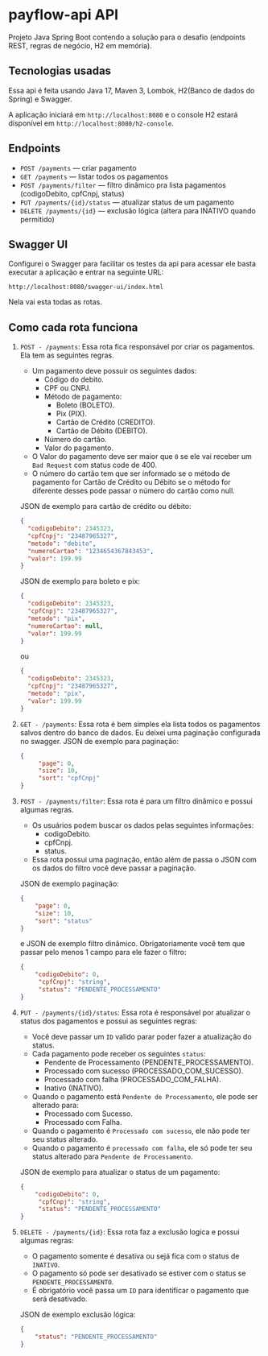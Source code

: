 ﻿# payflow-api API
Projeto Java Spring Boot contendo a solução para o desafio (endpoints REST, regras de negócio, H2 em memória).

## Tecnologias usadas
Essa api é feita usando Java 17, Maven 3, Lombok, H2(Banco de dados do Spring) e Swagger.

A aplicação iniciará em `http://localhost:8080` e o console H2 estará disponível em `http://localhost:8080/h2-console`.

## Endpoints
- `POST /payments` — criar pagamento
- `GET /payments` — listar todos os pagamentos 
- `POST /payments/filter` — filtro dinâmico pra lista pagamentos (codigoDebito, cpfCnpj, status) 
- `PUT /payments/{id}/status` — atualizar status de um pagamento
- `DELETE /payments/{id}` — exclusão lógica (altera para INATIVO quando permitido)

## Swagger UI
Configurei o Swagger para facilitar os testes da api para acessar ele basta executar a aplicação
e entrar na seguinte URL:

`http://localhost:8080/swagger-ui/index.html`

Nela vai esta todas as rotas.

## Como cada rota funciona

1. `POST - /payments`: Essa rota fica responsável por criar os pagamentos. Ela tem as seguintes regras.
   - Um pagamento deve possuir os seguintes dados:
     - Código do debito.
     - CPF ou CNPJ.
     - Método de pagamento:
       - Boleto (BOLETO).
       - Pix (PIX).
       - Cartão de Crédito (CREDITO).
       - Cartão de Débito (DEBITO).
     - Número do cartão.
     - Valor do pagamento.
   - O Valor do pagamento deve ser maior que `0` se ele vai receber um `Bad Request` com status code de 400.
   - O número do cartão tem que ser informado se o método de pagamento for Cartão de Crédito ou Débito se o método for diferente desses pode passar o número do cartão como null.

    JSON de exemplo para cartão de crédito ou débito:
    ````json
    {
      "codigoDebito": 2345323,
      "cpfCnpj": "23487965327",
      "metodo": "debito",
      "numeroCartao": "1234654367843453",
      "valor": 199.99
    }
    ````
    
    JSON de exemplo para boleto e pix:
    ````json
    {
      "codigoDebito": 2345323,
      "cpfCnpj": "23487965327",
      "metodo": "pix",
      "numeroCartao": null,
      "valor": 199.99
    }
    ````
    ou 
    ````json
    {
      "codigoDebito": 2345323,
      "cpfCnpj": "23487965327",
      "metodo": "pix",
      "valor": 199.99
    }
    ````

2. `GET - /payments`: Essa rota é bem simples ela lista todos os pagamentos salvos dentro do banco de dados. Eu deixei uma paginação configurada no swagger.
   JSON de exemplo para paginação:
   ````json
   {
        "page": 0,
        "size": 10,
        "sort": "cpfCnpj"
   }
   ````
   
3. `POST - /payments/filter`: Essa rota é para um filtro dinâmico e possui algumas regras.
   - Os usuários podem buscar os dados pelas seguintes informações:
      - codigoDebito.
      - cpfCnpj.
      - status.
   - Essa rota possui uma paginação, então além de passa o JSON com os dados do filtro você deve passar a paginação.

    JSON de exemplo paginação:
    ````json
    {
        "page": 0,
        "size": 10,
        "sort": "status"
    }
    ````
   e
   JSON de exemplo filtro dinâmico. Obrigatoriamente você tem que passar pelo menos 1 campo para ele fazer o filtro:
    ````json
    {
        "codigoDebito": 0,
         "cpfCnpj": "string",
         "status": "PENDENTE_PROCESSAMENTO"
    }
    ````
   
4. `PUT - /payments/{id}/status`: Essa rota é responsável por atualizar o status dos pagamentos e possui as seguintes regras:
   - Você deve passar um `ID` valido parar poder fazer a atualização do status.
   - Cada pagamento pode receber os seguintes `status`:
     - Pendente de Processamento (PENDENTE_PROCESSAMENTO).
     - Processado com sucesso (PROCESSADO_COM_SUCESSO).
     - Processado com falha (PROCESSADO_COM_FALHA).
     - Inativo (INATIVO).
   - Quando o pagamento está `Pendente de Processamento`, ele pode ser alterado para:
     - Processado com Sucesso.
     - Processado com Falha.
   - Quando o pagamento é `Processado com sucesso`, ele não pode ter seu status alterado.
   - Quando o pagamento é `processado com falha`, ele só pode ter seu status alterado para `Pendente de Processamento`.

   JSON de exemplo para atualizar o status de um pagamento:
    ````json
    {
        "codigoDebito": 0,
         "cpfCnpj": "string",
         "status": "PENDENTE_PROCESSAMENTO"
    }
    ````
   
5. `DELETE - /payments/{id}`: Essa rota faz a exclusão logica e possui algumas regras:
   - O pagamento somente é desativa ou sejá fica com o status de `INATIVO`.
   - O pagamento só pode ser desativado se estiver com o status se `PENDENTE_PROCESSAMENTO`.
   - É obrigatório você passa um `ID` para identificar o pagamento que será desativado.
      
    JSON de exemplo exclusão lógica:
    ````json
    {
        "status": "PENDENTE_PROCESSAMENTO"
    }
    ````

